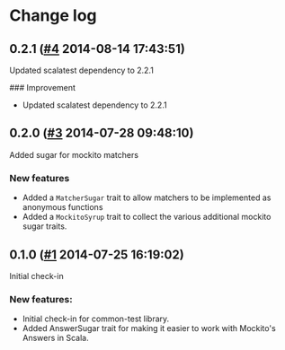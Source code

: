 # Change log

## 0.2.1 ([#4](https://git.mobcastdev.com/Platform/common-scala-test/pull/4) 2014-08-14 17:43:51)

Updated scalatest dependency to 2.2.1

### Improvement

- Updated scalatest dependency to 2.2.1


## 0.2.0 ([#3](https://git.mobcastdev.com/Platform/common-scala-test/pull/3) 2014-07-28 09:48:10)

Added sugar for mockito matchers

### New features

- Added a `MatcherSugar` trait to allow matchers to be implemented as anonymous functions
- Added a `MockitoSyrup` trait to collect the various additional mockito sugar traits.

## 0.1.0 ([#1](https://git.mobcastdev.com/Platform/common-scala-test/pull/1) 2014-07-25 16:19:02)

Initial check-in

### New features:

- Initial check-in for common-test library.
- Added AnswerSugar trait for making it easier to work with Mockito's Answers in Scala.


